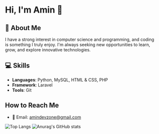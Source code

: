 # Hi, I'm Amin 👋

## 🌟 About Me
I have a strong interest in computer science and programming, and coding is something I truly enjoy. I'm always seeking new opportunities to learn, grow, and explore innovative technologies.

## 💻 Skills
- **Languages**: Python, MySQL, HTML & CSS, PHP
- **Framework**: Laravel
- **Tools**: Git

## How to Reach Me
- 📧 Email: amindevzone@gmail.com

![Top Langs](https://github-readme-stats.vercel.app/api/top-langs/?username=DevAmin-2025&layout=compact&card_width=400)
![Anurag's GitHub stats](https://github-readme-stats.vercel.app/api?username=DevAmin-2025&show_icons=true&hide=issues,contribs&card_width=400)

